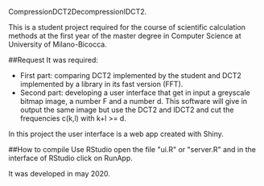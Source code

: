CompressionDCT2DecompressionIDCT2.

This is a student project required for the course of scientific calculation methods at the first year of the master degree in Computer Science at University of Milano-Bicocca.

##Request
It was required:
- First part: comparing DCT2 implemented by the student and DCT2 implemented by a library in its fast version (FFT).
- Second part: developing a user interface that get in input a greyscale bitmap image, a number F and a number d. This software will give in output the same image but use the DCT2 and IDCT2 and cut the frequencies c(k,l) with k+l >= d.

In this project the user interface is a web app created with Shiny.

##How to compile
Use RStudio open the file "ui.R" or "server.R" and in the interface of RStudio click on RunApp.

It was developed in may 2020.
